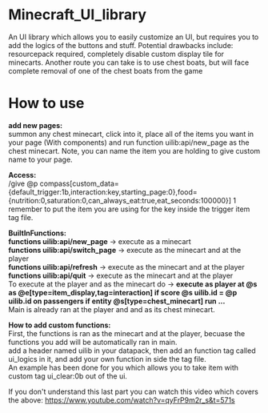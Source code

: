# Minecraft_UI_library
An UI library which allows you to easily customize an UI, but requires you to add the logics of the buttons and stuff. Potential drawbacks include: resourcepack required, completely disable custom display tile for minecarts. Another route you can take is to use chest boats, but will face complete removal of one of the chest boats from the game
# How to use
**add new pages:**   
summon any chest minecart, click into it, place all of the items you want in your page (With components) and run function uilib:api/new_page as the chest minecart. Note, you can name the item you are holding to give custom name to your page.   

**Access:**   
/give @p compass[custom_data={default_trigger:1b,interaction:key,starting_page:0},food={nutrition:0,saturation:0,can_always_eat:true,eat_seconds:100000}] 1  
remember to put the item you are using for the key inside the trigger item tag file.

**BuiltInFunctions:**   
**functions uilib:api/new_page** -> execute as a minecart  
**functions uilib:api/switch_page** -> execute as the minecart and at the player    
**functions uilib:api/refresh** -> execute as the minecart and at the player    
**functions uilib:api/quit** -> execute as the minecart and at the player    
To execute at the player and as the minecart do -> **execute as player at @s as @e[type=item_display,tag=interaction] if score @s uilib.id = @p uilib.id on passengers if entity @s[type=chest_minecart] run ...**      
Main is already ran at the player and and as its chest minecart.

**How to add custom functions:**   
First, the functions is ran as the minecart and at the player, becuase the functions you add will be automatically ran in main.      
add a header named uilib in your datapack, then add an function tag called ui_logics in it, and add your own function in side the tag file.     
An example has been done for you which allows you to take item with custom tag ui_clear:0b out of the ui.      

If you don't understand this last part you can watch this video which covers the above: https://www.youtube.com/watch?v=qyFrP9m2r_s&t=571s
